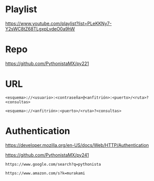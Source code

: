 # Playlist

https://www.youtube.com/playlist?list=PLeKKNy7-Y2sWC8tZ68TLgxpLvdeO0a9hW

# Repo

https://github.com/PythonistaMX/py221

# URL

```
<esquema>://<usuario>:<contraseña>@<anfitrión>:<puerto>/<ruta>?<consultas>
```

```
<esquema>://<anfitrión>:<puerto>/<ruta>?<consultas>
```

# Authentication

https://developer.mozilla.org/en-US/docs/Web/HTTP/Authentication

https://github.com/PythonistaMX/py241

```
https://www.google.com/search?q=pythonista

https://www.amazon.com/s?k=murakami
```